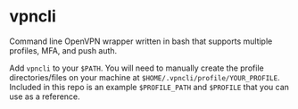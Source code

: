 # vpncli
Command line OpenVPN wrapper written in bash that supports multiple profiles, MFA, and push auth.

Add `vpncli` to your `$PATH`. You will need to manually create the profile directories/files on your machine at `$HOME/.vpncli/profile/YOUR_PROFILE`. Included in this repo is an example `$PROFILE_PATH` and `$PROFILE` that you can use as a reference.
